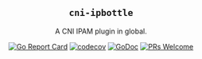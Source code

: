<div align="center">

## `cni-ipbottle`

A CNI IPAM plugin in global.

[![Go Report Card](https://goreportcard.com/badge/github.com/jiusanzhou/cni-ipbottle)](https://goreportcard.com/report/github.com/jiusanzhou/cni-ipbottle)
[![codecov](https://codecov.io/gh/jiusanzhou/cni-ipbottle/branch/master/graph/badge.svg)](https://codecov.io/gh/jiusanzhou/cni-ipbottle)
[![GoDoc](https://godoc.org/github.com/jiusanzhou/cni-ipbottle?status.svg)](https://godoc.org/github.com/jiusanzhou/cni-ipbottle)
[![PRs Welcome](https://img.shields.io/badge/PRs-welcome-brightgreen.svg?style=flat-square)](http://makeapullrequest.com)

</div>